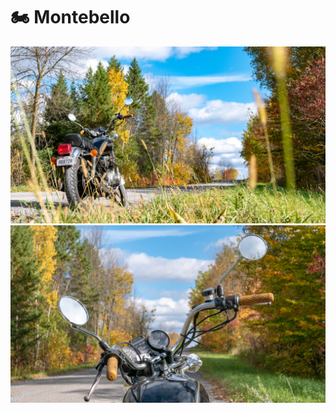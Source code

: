 # 🏍 Montebello

[![P2580500](/photos/hd/P2580500.jpg)](/photos/P2580500.md)
[![P2580502](/photos/hd/P2580502.jpg)](/photos/P2580502.md)
